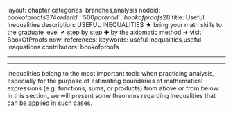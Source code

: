 layout: chapter
categories: branches,analysis
nodeid: bookofproofs$374
orderid: 500
parentid: bookofproofs$28
title: Useful Inequalities
description: USEFUL INEQUALITIES ★ bring your math skills to the graduate level ✔ step by step ✚ by the axiomatic method ➜ visit BookOfProofs now!
references: 
keywords: useful inequalities,useful inaquations
contributors: bookofproofs

---


---

Inequalities belong to the most important tools when practicing analysis, especially for the purpose of estimating boundaries of mathematical expressions (e.g. functions, sums, or products) from above or from below. In this section, we will present some theorems regarding inequalities that can be applied in such cases.
